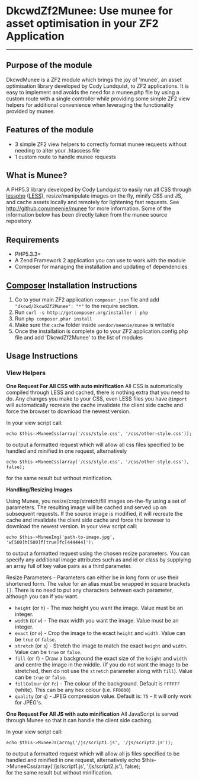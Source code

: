 DkcwdZf2Munee: Use munee for asset optimisation in your ZF2 Application
=======================================================================

---

Purpose of the module
---------------------
DkcwdMunee is a ZF2 module which brings the joy of 'munee', an asset optimisation library developed by Cody Lundquist, to ZF2 applications.
It is easy to implement and avoids the need for a munee.php file by using a custom route with a single controller while providing some simple ZF2 view helpers for additional convenience when leveraging the functionality provided by munee.

Features of the module
----------------------
 
+ 3 simple ZF2 view helpers to correctly format munee requests without needing to alter your .htaccess file
+ 1 custom route to handle munee requests

What is Munee?
--------------

A PHP5.3 library developed by Cody Lundquist to easily run all CSS through [lessphp](http://leafo.net/lessphp/) ([LESS](http://lesscss.org/)), resize/manipulate images on the fly, minify CSS and JS, and cache assets locally and remotely for lightening fast requests.  See http://github.com/meenie/munee for more information.  Some of the information below has been directly taken from the munee source repository. 


Requirements
------------

+ PHP5.3.3+
+ A Zend Framework 2 application you can use to work with the module
+ Composer for managing the installation and updating of dependencies 


[Composer](https://packagist.org/) Installation Instructions
------------------------------------------------------------

1. Go to your main ZF2 application `composer.json` file and add
`"dkcwd/DkcwdZf2Munee": "*"` to the require section.
1. Run `curl -s http://getcomposer.org/installer | php`
1. Run `php composer.phar install`
1. Make sure the `cache` folder inside `vendor/meenie/munee` is writable
1. Once the installation is complete go to your ZF2 application.config.php file and add 'DkcwdZf2Munee' to the list of modules


Usage Instructions
------------------

### View Helpers ###


**One Request For All CSS with auto minification**
All CSS is automatically compiled through LESS and cached, there is nothing extra that you need to do.  Any changes you make to your CSS, even LESS files you have `@import` will automatically recreate the cache invalidate the client side cache and force the browser to download the newest version.

In your view script call:

    echo $this->MuneeCss(array('/css/style.css', '/css/other-style.css'));
to output a formatted request which will allow all css files specified to be handled and minified in one request, alternatively
    
	echo $this->MuneeCss(array('/css/style.css', '/css/other-style.css'), false);    
for the same result but without minification.


**Handling/Resizing Images**

Using Munee, you resize/crop/stretch/fill images on-the-fly using a set of parameters.  The resulting image will be cached and served up on subsequent requests.  If the source image is modified, it will recreate the cache and invalidate the client side cache and force the browser to download the newest version.
In your view script call:

    echo $this->MuneeImg('path-to-image.jpg', 'w[500]h[500]f[true]fc[444444]');
to output a formatted request using the chosen resize parameters.  You can specify any additional image attributes such as and id or class by supplying an array full of key value pairs as a third parameter.         

Resize Parameters - Parameters can either be in long form or use their shortened form.  The value for an alias must be wrapped in square brackets `[]`. There is no need to put any characters between each parameter, although you can if you want.

+ `height` (or `h`) - The max height you want the image. Value must be an integer.
+ `width` (or `w`) - The max width you want the image. Value must be an integer.
+ `exact` (or `e`) - Crop the image to the exact `height` and `width`. Value can be `true` or `false`.
+ `stretch` (or `s`) - Stretch the image to match the exact `height` and `width`. Value can be `true` or `false`.
+ `fill` (or `f`) - Draw a background the exact size of the `height` and `width` and centre the image in the middle. (If you do not want the image to be stretched, then do not use the `stretch` parameter along with `fill`). Value can be `true` or `false`.
+ `fillColour` (or `fc`) - The colour of the background. Default is `FFFFFF` (white).  This can be any hex colour (i.e. `FF0000`)
+ `quality` (or `q`) - JPEG compression value. Default is: `75` - It will only work for JPEG's.


**One Request For All JS with auto minification**
All JavaScript is served through Munee so that it can handle the client side caching.

In your view script call:

    echo $this->MuneeJs(array('/js/script1.js', '/js/script2.js'));
to output a formatted request which will allow all js files specified to be handled and minified in one request, alternatively 
    echo $this->MuneeCss(array('/js/script1.js', '/js/script2.js'), false);    
for the same result but without minification.
